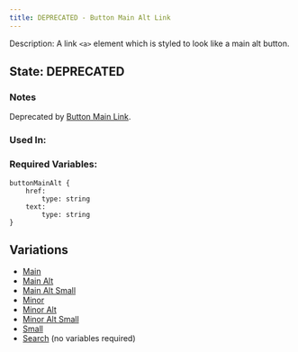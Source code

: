 ```yaml
---
title: DEPRECATED - Button Main Alt Link
---
```

Description: A link `<a>` element which is styled to look like a main alt button.

## State: DEPRECATED
### Notes
Deprecated by [Button Main Link](/?p=atoms-button-link).
### Used In:

### Required Variables:
~~~
buttonMainAlt {
    href:
        type: string
    text: 
        type: string
}
~~~
## Variations
* [Main](/?p=atoms-button-link)
* [Main Alt](/?p=atoms-button-link-alt)
* [Main Alt Small](/?p=atoms-button-link-alt-sm)
* [Minor](/?p=atoms-button-link2)
* [Minor Alt](/?p=atoms-button-link2-alt)
* [Minor Alt Small](/?p=atoms-button-link2-alt-sm)
* [Small](/?p=atoms-button-link-sm)
* [Search](/?p=atoms-button-search) (no variables required)
